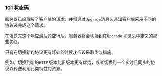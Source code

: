 ### 101 状态码

服务器已经理解了客户端的请求，并将通过`Upgrade`消息头通知客户端采用不同的协议来完成这个请求。

在发送完这个响应最后的空行后，服务器将会切换到在`Upgrade` 消息头中定义的那些协议。 　　

只有在切换新的协议更有好处的时候才应该采取类似措施。

例如，切换到新的`HTTP` 版本比旧版本更有优势，或者切换到一个实时且同步的协议以传送利用此类特性的资源。